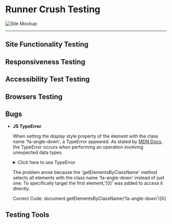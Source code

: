 # Runner Crush Testing

![Site Mockup]()


---

## Site Functionality Testing


## Responsiveness Testing


## Accessibility Test Testing


## Browsers Testing


## Bugs
- __JS TypeError__

    When setting the display style property of the element with the class name 'fa-angle-down', a TypeError appeared. As stated by [MDN Docs](https://developer.mozilla.org/en-US/), the TypeError occurs when performing an operation involving unexpected data types. 

    <details>
        <summary>Click here to see TypeError</summary>
        <br>

        ![Console TypeError](https://github.com/anav-dev/runner-crush/blob/main/assets/docs/test/js-type-error.jpg)

        ![Faulty Code](https://github.com/anav-dev/runner-crush/blob/main/assets/docs/test/js-type-error.jpg)

    </details>


    The problem arose because the 'getElementsByClassName' method selects all elements with the class name 'fa-angle-down' instead of just one. To specifically target the first element,'[0]' was added to access it directly.
    
    Correct Code: document.getElementsByClassName('fa-angle-down')[0]

## Testing Tools